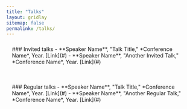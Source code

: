 ```yaml
---
title: "Talks"
layout: gridlay
sitemap: false
permalink: /talks/
---
```


<style>
.btn{
    margin-bottom:5px;
    padding-top:1px;
    padding-bottom:1px;
    padding-left:15px;
    padding-right:15px;
}
.jumbotron{
    padding:3%;
    padding-bottom:10px;
    padding-top:10px;
    margin-top:10px;
    margin-bottom:30px;
}
</style>

<div class="jumbotron">
### Invited talks
- **Speaker Name**, "Talk Title," *Conference Name*, Year. [Link](#)
- **Speaker Name**, "Another Invited Talk," *Conference Name*, Year. [Link](#)
</div>

<div class="jumbotron">
### Regular talks
- **Speaker Name**, "Talk Title," *Conference Name*, Year. [Link](#)
- **Speaker Name**, "Another Regular Talk," *Conference Name*, Year. [Link](#)
</div>
